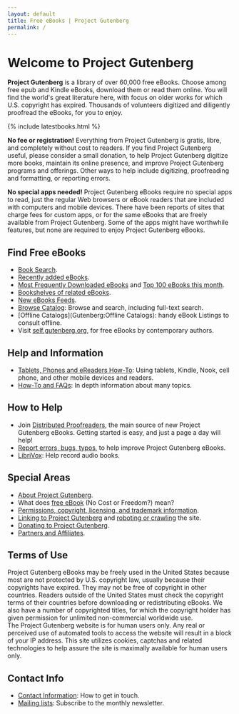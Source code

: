 ```yaml
---
layout: default
title: Free eBooks | Project Gutenberg
permalink: /
---
```


Welcome to Project Gutenberg
============================

**Project Gutenberg** is a library of over 60,000 free eBooks. Choose among free epub and Kindle eBooks, download them or read them online. You will find the world's great literature here, with focus on older works for which U.S. copyright has expired. Thousands of volunteers digitized and diligently proofread the eBooks, for you to enjoy.

{% include latestbooks.html %}

**No fee or registration!** Everything from Project Gutenberg is gratis, libre, and completely without cost to readers. If you find Project Gutenberg useful, please consider a small donation, to help Project Gutenberg digitize more books, maintain its online presence, and improve Project Gutenberg programs and offerings. Other ways to help include digitizing, proofreading and formatting, or reporting errors.

**No special apps needed!** Project Gutenberg eBooks require no special apps to read, just the regular Web browsers or eBook readers that are included with computers and mobile devices. There have been reports of sites that charge fees for custom apps, or for the same eBooks that are freely available from Project Gutenberg. Some of the apps might have worthwhile features, but none are required to enjoy Project Gutenberg eBooks. 

## Find Free eBooks

- [Book Search](/ebooks/).
- [Recently added eBooks](/ebooks/search/?query=&submit_search=Search&sort_order=release_date).
- [Most Frequently Downloaded eBooks](/ebooks/search/?sort_order=downloads) and [Top 100 eBooks this month](/browse/scores/top).
- [Bookshelves of related eBooks](:Category:Bookshelf).
- [New eBooks Feeds](Gutenberg:Feeds).
- [Browse Catalog](/browse/): Browse and search, including full-text search.
- [Offline Catalogs](Gutenberg:Offline Catalogs): handy eBook Listings to consult offline.
- Visit [self.gutenberg.org](http://self.gutenberg.org), for free eBooks by contemporary authors.

## Help and Information

- [Tablets, Phones and eReaders How-To](/help/mobile.html): Using tablets, Kindle, Nook, cell phone, and other mobile devices and readers.
- [How-To and FAQs](/help/): In depth information about many topics.


## How to Help

- Join [Distributed Proofreaders](https://www.pgdp.net), the main source of new Project Gutenberg eBooks. Getting started is easy, and just a page a day will help!
- [Report errors, bugs, typos](/help/errata.html), to help improve Project Gutenberg eBooks.
- [LibriVox](https://librivox.org): Help record audio books.


## Special Areas

- [About Project Gutenberg](/about/).
- What does [free eBook](/about/background/free_ebook.html) (No Cost or Freedom?) mean?
- [Permissions, copyright, licensing, and trademark information](/policy/permission.html).
- [Linking to Project Gutenberg](/information/linking_pages.html) and [roboting or crawling](/policy/robot_access.html) the site.
- [Donating to Project Gutenberg](/donate/).
- [Partners and Affiliates](/about/partners_affiliates.html).


## Terms of Use

<div class="box_shadow">
Project Gutenberg eBooks may be freely used in the United States because most are not protected by U.S. copyright law, usually because their copyrights have expired. They may not be free of copyright in other countries. Readers outside of the United States must check the copyright terms of their countries before downloading or redistributing eBooks. We also have a number of copyrighted titles, for which the copyright holder has given permission for unlimited non-commercial worldwide use.

</div>
<div class="box_shadow">
The Project Gutenberg website is for human users only. Any real or perceived use of automated tools to access the website will result in a block of your IP address. This site utilizes cookies, captchas and related technologies to help assure the site is maximally available for human users only.
</div>

## Contact Info

- [Contact Information](/about/contact_information.html): How to get in touch.
- [Mailing lists](https://lists.pglaf.org/): Subscribe to the monthly newsletter.


